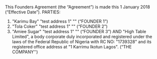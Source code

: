 This Founders Agreement (the “Agreement”) is made this 1 January 2018 (“Effective Date”).
PARTIES:
1.   "Karimu Bay" "test address 1" "" (“FOUNDER 1”)
2.   "Tola Coker" "test address 1" "" (“FOUNDER 2”)
3.   "Amiee Sugar" "test address 1" "" (“FOUNDER 3”)
AND
"High Table Limited", a body corporate duly incorporated and registered under the laws of the Federal Republic of Nigeria with RC NO: "1739328" and its registered office address at "1 Karrimu Ikotun Lagos". (“THE COMPANY'')
